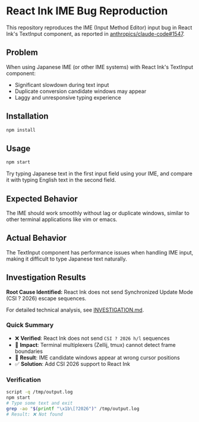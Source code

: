 # React Ink IME Bug Reproduction

This repository reproduces the IME (Input Method Editor) input bug in React Ink's TextInput component, as reported in [anthropics/claude-code#1547](https://github.com/anthropics/claude-code/issues/1547).

## Problem

When using Japanese IME (or other IME systems) with React Ink's TextInput component:
- Significant slowdown during text input
- Duplicate conversion candidate windows may appear
- Laggy and unresponsive typing experience

## Installation

```bash
npm install
```

## Usage

```bash
npm start
```

Try typing Japanese text in the first input field using your IME, and compare it with typing English text in the second field.

## Expected Behavior

The IME should work smoothly without lag or duplicate windows, similar to other terminal applications like vim or emacs.

## Actual Behavior

The TextInput component has performance issues when handling IME input, making it difficult to type Japanese text naturally.

## Investigation Results

**Root Cause Identified:** React Ink does not send Synchronized Update Mode (CSI ? 2026) escape sequences.

For detailed technical analysis, see [INVESTIGATION.md](INVESTIGATION.md).

### Quick Summary

- ❌ **Verified**: React Ink does not send `CSI ? 2026 h/l` sequences
- 🐛 **Impact**: Terminal multiplexers (Zellij, tmux) cannot detect frame boundaries
- 🎯 **Result**: IME candidate windows appear at wrong cursor positions
- ✅ **Solution**: Add CSI 2026 support to React Ink

### Verification

```bash
script -q /tmp/output.log
npm start
# Type some text and exit
grep -ao "$(printf "\x1b\[?2026")" /tmp/output.log
# Result: ❌ Not found
```